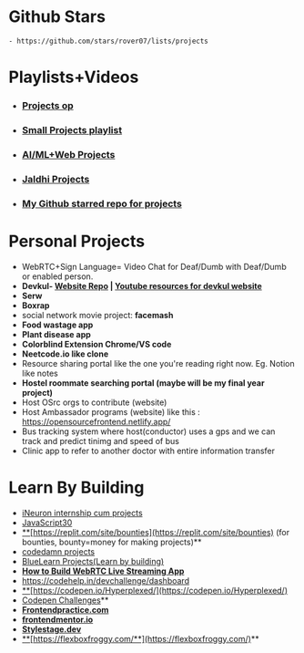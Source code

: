 # Github Stars
	- https://github.com/stars/rover07/lists/projects
# **Playlists+Videos**
- ### [**Projects op**](https://youtube.com/playlist?list=PL9AedAKNmDw0ZRShUbktrcB2fpxpRItCB&si=uzrkE7cO_QiQUSox)
- ### [Small Projects playlist](https://youtube.com/playlist?list=PLZlA0Gpn_vH8DWL14Wud_m8NeNNbYKOkj&si=SgPAWUwpqqP58E6p)
- ### [AI/ML+Web Projects](https://youtube.com/playlist?list=PL9AedAKNmDw31SqvRDgmK_r7ZI0zpk382&si=fdsl5z9WJUUIDXGK)
- ### [**Jaldhi Projects**](https://youtube.com/playlist?list=PL9AedAKNmDw13eqKzoTckHpFVqtsIS46J&si=bRsHcSUV2WkikP9D)
- ### [**My Github starred repo for projects**](https://github.com/stars/rover07/lists/projects)
# **Personal Projects**
- WebRTC+Sign Language= Video Chat for Deaf/Dumb with Deaf/Dumb or enabled person.
- **Devkul- [Website Repo](https://github.com/Devkul-Website/Devkul-Community-Website) | [Youtube resources for devkul website](https://youtube.com/playlist?list=PL9AedAKNmDw0w-QtQjuot06qUbBDxA8em&si=hjIE3pC-InGhpbqt)**
- **Serw**
- **Boxrap**
- social network movie project: **facemash**
- **Food wastage app**
- **Plant disease app**
- **Colorblind Extension Chrome/VS code**
- **Neetcode.io like clone**
- Resource sharing portal like the one you're reading right now. Eg. Notion like notes 
- **Hostel roommate searching portal (maybe will be my final year project)**
- Host OSrc orgs to contribute (website)
- Host Ambassador programs (website) like this : https://opensourcefrontend.netlify.app/
- Bus tracking system where host(conductor) uses a gps and we can track and predict tinimg and speed of bus
- Clinic app to refer to another doctor with entire information transfer

# **Learn By Building**
- [iNeuron internship cum projects](https://internship.ineuron.ai/)
- [JavaScript30](https://www.youtube.com/playlist?list=PLu8EoSxDXHP6CGK4YVJhL_VWetA865GOH)
- [**](https://replit.com/site/bounties)[https://replit.com/site/bounties](https://replit.com/site/bounties) (for bounties, bounty=money for making projects)**
- [codedamn projects](https://codedamn.com/projects)
- [BlueLearn Projects(Learn by building)](https://www.bluelearn.in/projects/explore)
- [**How to Build WebRTC Live Streaming App**](https://www.zegocloud.com/blog/webrtc-live-streaming?utm_source=youtube&utm_medium=influencer&utm_campaign=2305-piyush-links-ljp)
- https://codehelp.in/devchallenge/dashboard
-  [**](https://codepen.io/Hyperplexed/)[https://codepen.io/Hyperplexed/](https://codepen.io/Hyperplexed/) 
- [Codepen Challenges](https://codepen.io/challenges)**
- [**Frontendpractice.com**](https://www.frontendpractice.com/projects)
- [**frontendmentor.io**](https://www.frontendmentor.io/home)
- [**Stylestage.dev**](https://stylestage.dev/)
- [**](https://flexboxfroggy.com/)[https://flexboxfroggy.com/**](https://flexboxfroggy.com/)**





